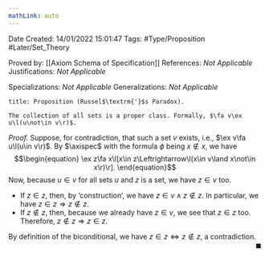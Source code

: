 ```yaml
---
mathLink: auto
---
```


<div class="topSpace"></div>

Date Created: 14/01/2022 15:01:47
Tags: #Type/Proposition #Later/Set_Theory

Proved by: [[Axiom Schema of Specification]]
References: _Not Applicable_
Justifications: _Not Applicable_

Specializations: _Not Applicable_
Generalizations: _Not Applicable_

``` ad-Proposition
title: Proposition (Russel$\textrm{'}$s Paradox).

The collection of all sets is a proper class. Formally, $\fa v\ex u\l(u\not\in v\r)$.

```

_Proof._ Suppose, for contradiction, that such a set $v$ exists, i.e., $\ex v\fa u\l(u\in v\r)$. By $\axispec$ with the formula $\phi$ being $x\not\in x$, we have
$$\begin{equation}
    \ex z\fa x\l[x\in z\Leftrightarrow\l(x\in v\land x\not\in x\r)\r].
\end{equation}$$
Now, because $u\in v$ for all sets $u$ and $z$ is a set, we have $z\in v$ too.
* If $z\in z$, then, by $\textrm{`}$construction$\textrm{'}$, we have $z\in v\land z\not\in z$. In particular, we have $z\in z\Rightarrow z\not\in z$.
* If $z\not\in z$, then, because we already have $z\in v$, we see that $z\in z$ too. Therefore, $z\not\in z\Rightarrow z\in z$.

By definition of the biconditional, we have $z\in z\Leftrightarrow z\not\in z$, a contradiction.<span style="float:right;">$\blacksquare$</span>
